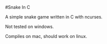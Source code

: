 #Snake In C

A simple snake game written in C with ncurses.

Not tested on windows.

Compiles on mac, should work on linux.